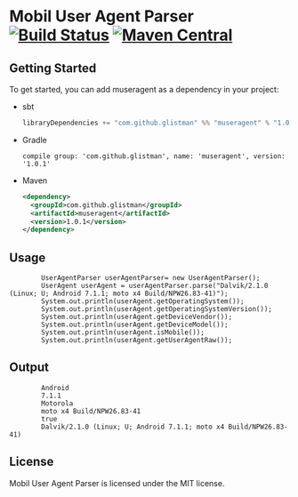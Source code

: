 Mobil User Agent Parser [![Build Status](https://travis-ci.org/glistman/museragent.svg?branch=master)](https://travis-ci.org/glistman/museragent) [![Maven Central](https://img.shields.io/maven-central/v/com.github.glistman/museragent.svg?label=Maven%20Central)](https://search.maven.org/search?q=g:%22com.github.glistman%22%20AND%20a:%22museragent%22) 
======================

## Getting Started

To get started, you can add museragent as a dependency in your project:

* sbt
  ```scala
  libraryDependencies += "com.github.glistman" %% "museragent" % "1.0.1"
  ```
* Gradle
  ```
  compile group: 'com.github.glistman', name: 'museragent', version: '1.0.1'
  ```
* Maven
  ```xml
  <dependency>
    <groupId>com.github.glistman</groupId>
    <artifactId>museragent</artifactId>
    <version>1.0.1</version>
  </dependency>
  ```
## Usage

```
        UserAgentParser userAgentParser= new UserAgentParser();
        UserAgent userAgent = userAgentParser.parse("Dalvik/2.1.0 (Linux; U; Android 7.1.1; moto x4 Build/NPW26.83-41)");
        System.out.println(userAgent.getOperatingSystem());
        System.out.println(userAgent.getOperatingSystemVersion());
        System.out.println(userAgent.getDeviceVendor());
        System.out.println(userAgent.getDeviceModel());
        System.out.println(userAgent.isMobile());
        System.out.println(userAgent.getUserAgentRaw());
```
## Output
```
        Android 
        7.1.1
        Motorola
        moto x4 Build/NPW26.83-41
        true
        Dalvik/2.1.0 (Linux; U; Android 7.1.1; moto x4 Build/NPW26.83-41)
```

## License

Mobil User Agent Parser is licensed under the MIT license.